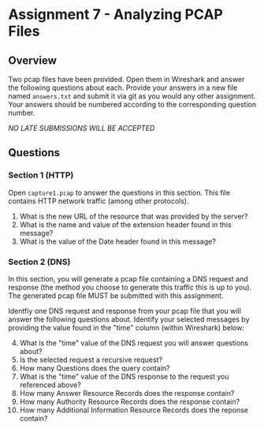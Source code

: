 # Assignment 7 - Analyzing PCAP Files

## Overview
Two pcap files have been provided.  Open them in Wireshark and answer the following questions about each.  Provide your answers in a new file named `answers.txt` and submit it via git as you would any other assignment.  Your answers should be numbered according to the corresponding question number.

*NO LATE SUBMISSIONS WILL BE ACCEPTED*

## Questions

### Section 1 (HTTP)
Open `capture1.pcap` to answer the questions in this section. This file contains HTTP network traffic (among other protocols).

1. What is the new URL of the resource that was provided by the server?
2. What is the name and value of the extension header found in this message?
3. What is the value of the Date header found in this message?

### Section 2 (DNS)
In this section, you will generate a pcap file containing a DNS request and response (the method you choose to generate this traffic this is up to you). The generated pcap file MUST be submitted with this assignment.

Identfiy one DNS request and response from your pcap file that you will answer the following questions about. Identify your selected messages by providing the value found in the "time" column (within Wireshark) below:

4. What is the "time" value of the DNS request you will answer questions about?
5. Is the selected request a recursive request?
6. How many Questions does the query contain?
7. What is the "time" value of the DNS response to the request you referenced above?
8. How many Answer Resource Records does the response contain?
9. How many Authority Resource Records does the response contain?
10. How many Additional Information Resource Records does the reponse contain?
